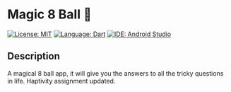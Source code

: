 # Magic 8 Ball 🎱
[![License: MIT](https://img.shields.io/badge/License-MIT-yellow.svg)](https://opensource.org/licenses/MIT)
[![Language: Dart](https://img.shields.io/badge/Language-Dart-blueviolet.svg)](https://dart.dev)
[![IDE: Android Studio](https://img.shields.io/badge/IDE-Android%20Studio%203.4-green.svg)](https://developer.android.com/studio)

## Description
A magical 8 ball app, it will give you the answers to all the tricky questions in life.
Haptivity assignment updated.